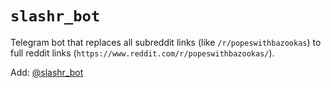 `slashr_bot`
============

Telegram bot that replaces all subreddit links (like `/r/popeswithbazookas`)
	to full reddit links (`https://www.reddit.com/r/popeswithbazookas/`).

Add: [@slashr_bot](http://t.me/slashr_bot)
